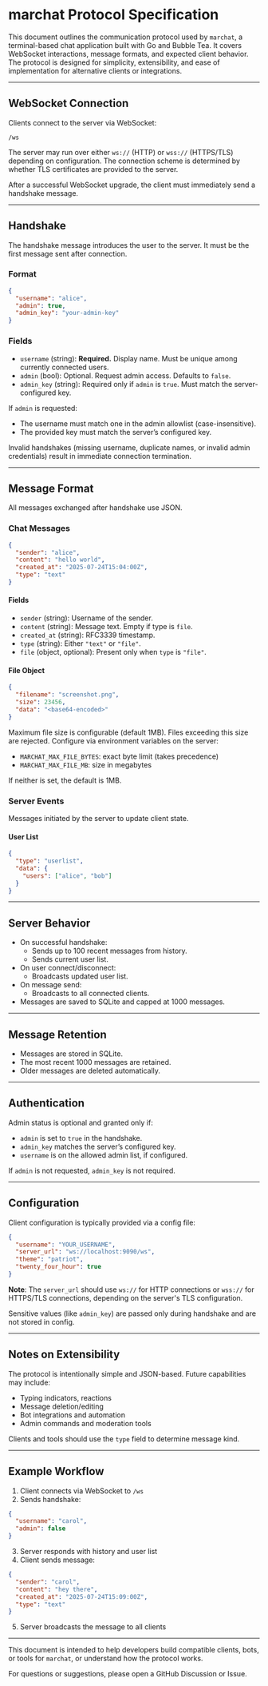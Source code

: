 # marchat Protocol Specification

This document outlines the communication protocol used by `marchat`, a terminal-based chat application built with Go and Bubble Tea. It covers WebSocket interactions, message formats, and expected client behavior. The protocol is designed for simplicity, extensibility, and ease of implementation for alternative clients or integrations.

---

## WebSocket Connection

Clients connect to the server via WebSocket:

```
/ws
```

The server may run over either `ws://` (HTTP) or `wss://` (HTTPS/TLS) depending on configuration. The connection scheme is determined by whether TLS certificates are provided to the server.

After a successful WebSocket upgrade, the client must immediately send a handshake message.

---

## Handshake

The handshake message introduces the user to the server. It must be the first message sent after connection.

### Format

```json
{
  "username": "alice",
  "admin": true,
  "admin_key": "your-admin-key"
}
```

### Fields

- `username` (string): **Required.** Display name. Must be unique among currently connected users.
- `admin` (bool): Optional. Request admin access. Defaults to `false`.
- `admin_key` (string): Required only if `admin` is `true`. Must match the server-configured key.

If `admin` is requested:

- The username must match one in the admin allowlist (case-insensitive).
- The provided key must match the server’s configured key.

Invalid handshakes (missing username, duplicate names, or invalid admin credentials) result in immediate connection termination.

---

## Message Format

All messages exchanged after handshake use JSON.

### Chat Messages

```json
{
  "sender": "alice",
  "content": "hello world",
  "created_at": "2025-07-24T15:04:00Z",
  "type": "text"
}
```

#### Fields

- `sender` (string): Username of the sender.
- `content` (string): Message text. Empty if type is `file`.
- `created_at` (string): RFC3339 timestamp.
- `type` (string): Either `"text"` or `"file"`.
- `file` (object, optional): Present only when `type` is `"file"`.

#### File Object

```json
{
  "filename": "screenshot.png",
  "size": 23456,
  "data": "<base64-encoded>"
}
```

Maximum file size is configurable (default 1MB). Files exceeding this size are rejected.
Configure via environment variables on the server:

- `MARCHAT_MAX_FILE_BYTES`: exact byte limit (takes precedence)
- `MARCHAT_MAX_FILE_MB`: size in megabytes

If neither is set, the default is 1MB.

### Server Events

Messages initiated by the server to update client state.

#### User List

```json
{
  "type": "userlist",
  "data": {
    "users": ["alice", "bob"]
  }
}
```

---

## Server Behavior

- On successful handshake:
  - Sends up to 100 recent messages from history.
  - Sends current user list.
- On user connect/disconnect:
  - Broadcasts updated user list.
- On message send:
  - Broadcasts to all connected clients.
- Messages are saved to SQLite and capped at 1000 messages.

---

## Message Retention

- Messages are stored in SQLite.
- The most recent 1000 messages are retained.
- Older messages are deleted automatically.

---

## Authentication

Admin status is optional and granted only if:

- `admin` is set to `true` in the handshake.
- `admin_key` matches the server’s configured key.
- `username` is on the allowed admin list, if configured.

If `admin` is not requested, `admin_key` is not required.

---

## Configuration

Client configuration is typically provided via a config file:

```json
{
  "username": "YOUR_USERNAME",
  "server_url": "ws://localhost:9090/ws",
  "theme": "patriot",
  "twenty_four_hour": true
}
```

**Note**: The `server_url` should use `ws://` for HTTP connections or `wss://` for HTTPS/TLS connections, depending on the server's TLS configuration.

Sensitive values (like `admin_key`) are passed only during handshake and are not stored in config.

---

## Notes on Extensibility

The protocol is intentionally simple and JSON-based. Future capabilities may include:

- Typing indicators, reactions
- Message deletion/editing
- Bot integrations and automation
- Admin commands and moderation tools

Clients and tools should use the `type` field to determine message kind.

---

## Example Workflow

1. Client connects via WebSocket to `/ws`
2. Sends handshake:

```json
{
  "username": "carol",
  "admin": false
}
```

3. Server responds with history and user list
4. Client sends message:

```json
{
  "sender": "carol",
  "content": "hey there",
  "created_at": "2025-07-24T15:09:00Z",
  "type": "text"
}
```

5. Server broadcasts the message to all clients

---

This document is intended to help developers build compatible clients, bots, or tools for `marchat`, or understand how the protocol works.

For questions or suggestions, please open a GitHub Discussion or Issue.

